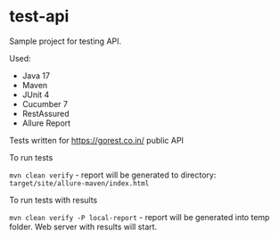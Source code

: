 # test-api
Sample project for testing API.

Used:
* Java 17
* Maven
* JUnit 4
* Cucumber 7
* RestAssured
* Allure Report

Tests written for https://gorest.co.in/ public API

To run tests

`mvn clean verify` - report will be generated tо directory: `target/site/allure-maven/index.html`

To run tests with results

`mvn clean verify -P local-report` - report will be generated into temp folder. Web server with results will start.
